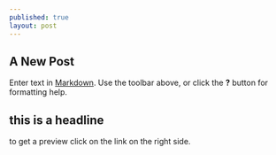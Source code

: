 ```yaml
---
published: true
layout: post
---
```




## A New Post

Enter text in [Markdown](http://daringfireball.net/projects/markdown/). Use the toolbar above, or click the **?** button for formatting help.

## this is a headline

to get a preview click on the link on the right side.
